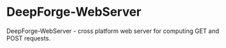# DeepForge-WebServer
DeepForge-WebServer - cross platform web server for computing GET and POST requests.
